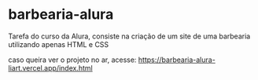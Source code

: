 # barbearia-alura
Tarefa do curso da Alura, consiste na criação de um site de uma barbearia utilizando apenas HTML e CSS

caso queira ver o projeto no ar, acesse:
https://barbearia-alura-liart.vercel.app/index.html
